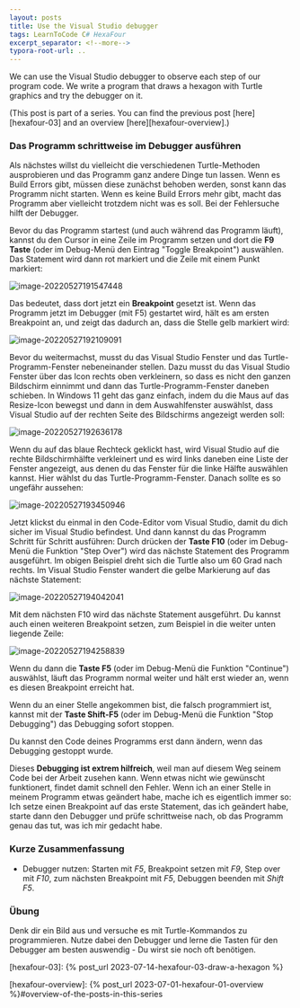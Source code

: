 ```yaml
---
layout: posts
title: Use the Visual Studio debugger
tags: LearnToCode C# HexaFour
excerpt_separator: <!--more-->
typora-root-url: ..
---
```


We can use the Visual Studio debugger to observe each step of our program code. We write a program that draws a hexagon with Turtle graphics and try the debugger on it.

<!--more-->

(This post is part of a series. You can find the previous post [here][hexafour-03] and an overview [here][hexafour-overview].)

### Das Programm schrittweise im Debugger ausführen

Als nächstes willst du vielleicht die verschiedenen Turtle-Methoden ausprobieren und das Programm ganz andere Dinge tun lassen. Wenn es Build Errors  gibt, müssen diese zunächst behoben werden, sonst kann das Programm nicht starten. Wenn es keine Build Errors mehr gibt, macht das Programm aber vielleicht trotzdem nicht was es soll. Bei der Fehlersuche hilft der Debugger.

Bevor du das Programm startest (und auch während das Programm läuft), kannst du den Cursor in eine Zeile im Programm setzen und dort die **F9 Taste** (oder im Debug-Menü den Eintrag "Toggle Breakpoint") auswählen. Das Statement wird dann rot markiert und die Zeile mit einem Punkt markiert:

![image-20220527191547448](image-20220527191547448.png)

Das bedeutet, dass dort jetzt ein **Breakpoint** gesetzt ist. Wenn das Programm jetzt im Debugger (mit F5) gestartet wird, hält es am ersten Breakpoint an, und zeigt das dadurch an, dass die Stelle gelb markiert wird:

![image-20220527192109091](image-20220527192109091.png)

Bevor du weitermachst, musst du das Visual Studio Fenster und das Turtle-Programm-Fenster nebeneinander stellen. Dazu musst du das Visual Studio Fenster über das Icon rechts oben verkleinern, so dass es nicht den ganzen Bildschirm einnimmt und dann das Turtle-Programm-Fenster daneben schieben. In Windows 11 geht das ganz einfach, indem du die Maus auf das Resize-Icon bewegst und dann in dem Auswahlfenster auswählst, dass Visual Studio auf der rechten Seite des Bildschirms angezeigt werden soll:

![image-20220527192636178](image-20220527192636178.png)

Wenn du auf das blaue Rechteck geklickt hast, wird Visual Studio auf die rechte Bildschirmhälfte verkleinert und es wird links daneben eine Liste der Fenster angezeigt, aus denen du das Fenster für die linke Hälfte auswählen kannst. Hier wählst du das Turtle-Programm-Fenster. Danach sollte es so ungefähr aussehen:

![image-20220527193450946](image-20220527193450946.png)

Jetzt klickst du einmal in den Code-Editor vom Visual Studio, damit du dich sicher im Visual Studio befindest. Und dann kannst du das Programm Schritt für Schritt ausführen: Durch drücken der **Taste F10** (oder im Debug-Menü die Funktion "Step Over") wird das nächste Statement des Programm ausgeführt. Im obigen Beispiel dreht sich die Turtle also um 60 Grad nach rechts. Im Visual Studio Fenster wandert die gelbe Markierung auf das nächste Statement:

![image-20220527194042041](image-20220527194042041.png)

Mit dem nächsten F10 wird das nächste Statement ausgeführt. Du kannst auch einen weiteren Breakpoint setzen, zum Beispiel in die weiter unten liegende Zeile:

![image-20220527194258839](image-20220527194258839.png)

Wenn du dann die **Taste F5** (oder im Debug-Menü die Funktion "Continue") auswählst, läuft das Programm normal weiter und hält erst wieder an, wenn es diesen Breakpoint erreicht hat.

Wenn du an einer Stelle angekommen bist, die falsch programmiert ist, kannst mit der **Taste Shift-F5** (oder im Debug-Menü die Funktion "Stop Debugging") das Debugging sofort stoppen. 

Du kannst den Code deines Programms erst dann ändern, wenn das Debugging gestoppt wurde.

Dieses **Debugging ist extrem hilfreich**, weil man auf diesem Weg seinem Code bei der Arbeit zusehen kann. Wenn etwas nicht wie gewünscht funktionert, findet damit schnell den Fehler. Wenn ich an einer Stelle in meinem Programm etwas geändert habe, mache ich es eigentlich immer so: Ich setze einen Breakpoint auf das erste Statement, das ich geändert habe, starte dann den Debugger und prüfe schrittweise nach, ob das Programm genau das tut, was ich mir gedacht habe.

### Kurze Zusammenfassung

* Debugger nutzen: Starten mit *F5*, Breakpoint setzen mit *F9*, Step over mit *F10*, zum nächsten Breakpoint mit *F5*, Debuggen beenden mit *Shift F5*.

### Übung

Denk dir ein Bild aus und versuche es mit Turtle-Kommandos zu programmieren. Nutze dabei den Debugger und lerne die Tasten für den Debugger am besten auswendig - Du wirst sie noch oft benötigen.



[Woopec Docs]: https://frank.woopec.net/woopec_docs/Turtle.html

[hexafour-03]: {% post_url 2023-07-14-hexafour-03-draw-a-hexagon %}

[hexafour-overview]: {% post_url 2023-07-01-hexafour-01-overview %}#overview-of-the-posts-in-this-series


